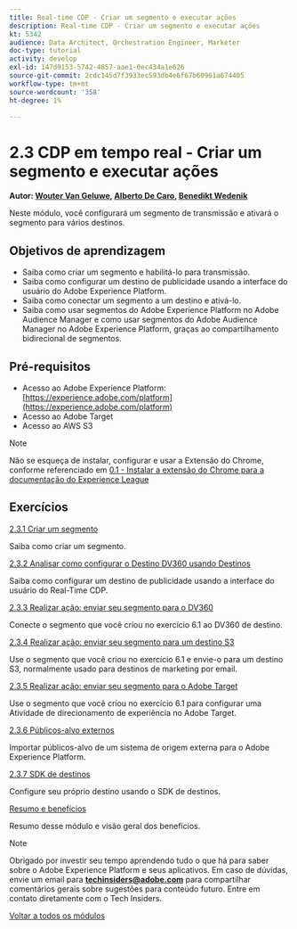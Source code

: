 ```yaml
---
title: Real-time CDP - Criar um segmento e executar ações
description: Real-time CDP - Criar um segmento e executar ações
kt: 5342
audience: Data Architect, Orchestration Engineer, Marketer
doc-type: tutorial
activity: develop
exl-id: 147d9153-5742-4857-aae1-0ec434a1e626
source-git-commit: 2cdc145d7f3933ec593db4e6f67b60961a674405
workflow-type: tm+mt
source-wordcount: '358'
ht-degree: 1%

---
```


# 2.3 CDP em tempo real - Criar um segmento e executar ações

**Autor: [Wouter Van Geluwe](https://www.linkedin.com/in/woutervangeluwe/), [Alberto De Caro](https://www.linkedin.com/in/albertodecaro/), [Benedikt Wedenik](https://www.linkedin.com/in/benedikt-wedenik/)**

Neste módulo, você configurará um segmento de transmissão e ativará o segmento para vários destinos.

## Objetivos de aprendizagem

- Saiba como criar um segmento e habilitá-lo para transmissão.
- Saiba como configurar um destino de publicidade usando a interface do usuário do Adobe Experience Platform.
- Saiba como conectar um segmento a um destino e ativá-lo.
- Saiba como usar segmentos do Adobe Experience Platform no Adobe Audience Manager e como usar segmentos do Adobe Audience Manager no Adobe Experience Platform, graças ao compartilhamento bidirecional de segmentos.

## Pré-requisitos

- Acesso ao Adobe Experience Platform: [https://experience.adobe.com/platform](https://experience.adobe.com/platform)
- Acesso ao Adobe Target
- Acesso ao AWS S3

>[!NOTE]
>
>Não se esqueça de instalar, configurar e usar a Extensão do Chrome, conforme referenciado em [0.1 - Instalar a extensão do Chrome para a documentação do Experience League](../../gettingstarted/gettingstarted/ex1.md)

## Exercícios

[2.3.1 Criar um segmento](./ex1.md)

Saiba como criar um segmento.

[2.3.2 Analisar como configurar o Destino DV360 usando Destinos](./ex2.md)

Saiba como configurar um destino de publicidade usando a interface do usuário do Real-Time CDP.

[2.3.3 Realizar ação: enviar seu segmento para o DV360](./ex3.md)

Conecte o segmento que você criou no exercício 6.1 ao DV360 de destino.

[2.3.4 Realizar ação: enviar seu segmento para um destino S3](./ex4.md)

Use o segmento que você criou no exercício 6.1 e envie-o para um destino S3, normalmente usado para destinos de marketing por email.

[2.3.5 Realizar ação: enviar seu segmento para o Adobe Target](./ex5.md)

Use o segmento que você criou no exercício 6.1 para configurar uma Atividade de direcionamento de experiência no Adobe Target.

[2.3.6 Públicos-alvo externos](./ex6.md)

Importar públicos-alvo de um sistema de origem externa para o Adobe Experience Platform.

[2.3.7 SDK de destinos](./ex7.md)

Configure seu próprio destino usando o SDK de destinos.

[Resumo e benefícios](./summary.md)

Resumo desse módulo e visão geral dos benefícios.

>[!NOTE]
>
>Obrigado por investir seu tempo aprendendo tudo o que há para saber sobre o Adobe Experience Platform e seus aplicativos. Em caso de dúvidas, envie um email para **techinsiders@adobe.com** para compartilhar comentários gerais sobre sugestões para conteúdo futuro. Entre em contato diretamente com o Tech Insiders.

[Voltar a todos os módulos](../../../overview.md)
